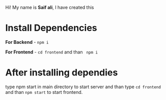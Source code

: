 Hi! My name is **Saif ali**, I have created this 

# Install Dependencies

**For Backend** - `npm i`

**For Frontend** - `cd frontend` and than ` npm i`

# After installing dependies

type npm start in main directory
to start server and than type `cd frontend` and than `npm start` to start frontend.
